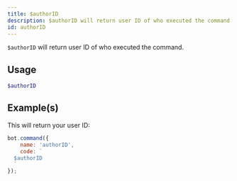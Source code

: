 ```yaml
---
title: $authorID
description: $authorID will return user ID of who executed the command.
id: authorID
---
```


`$authorID` will return user ID of who executed the command.

## Usage

```php
$authorID
```

## Example(s)

This will return your user ID:

```javascript
bot.command({
    name: 'authorID',
    code: `
  $authorID
  `
});
```